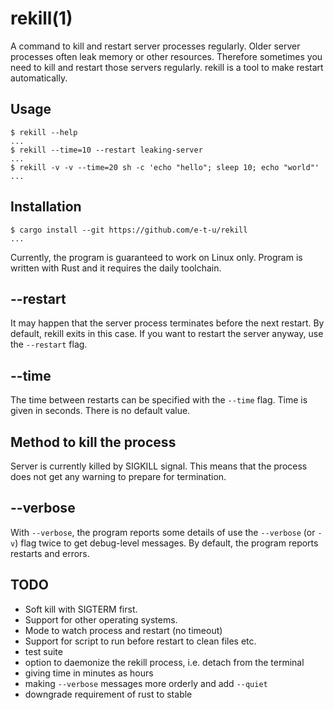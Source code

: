 # rekill(1)

A command to kill and restart server processes regularly.
Older server processes often leak memory or other resources. Therefore sometimes you need to kill and restart those servers regularly. rekill is a tool to make restart automatically.

## Usage

```console
$ rekill --help
...
$ rekill --time=10 --restart leaking-server
...
$ rekill -v -v --time=20 sh -c 'echo "hello"; sleep 10; echo "world"'
...
```

## Installation

```console
$ cargo install --git https://github.com/e-t-u/rekill
...
```

Currently, the program is guaranteed to work on Linux only. Program is written with Rust and it requires the daily toolchain.

## --restart

It may happen that the server process terminates before the next restart. By default, rekill exits in this case. If you want to restart the server anyway, use the `--restart` flag.

## --time

The time between restarts can be specified with the `--time` flag. Time is given in seconds. There is  no default value.

## Method to kill the process

Server is currently killed by SIGKILL signal. This means that the process does not get any warning to prepare for termination.

## --verbose

With `--verbose`, the program reports some details of  use the `--verbose` (or `-v`) flag twice to get debug-level messages.
By default, the program reports restarts and errors.

## TODO

- Soft kill with SIGTERM first.
- Support for other operating systems.
- Mode to watch process and restart (no timeout)
- Support for script to run before restart to clean files etc.
- test suite
- option to daemonize the rekill process, i.e. detach from the terminal
- giving time in minutes as hours
- making `--verbose` messages more orderly and add `--quiet`
- downgrade requirement of rust to stable

